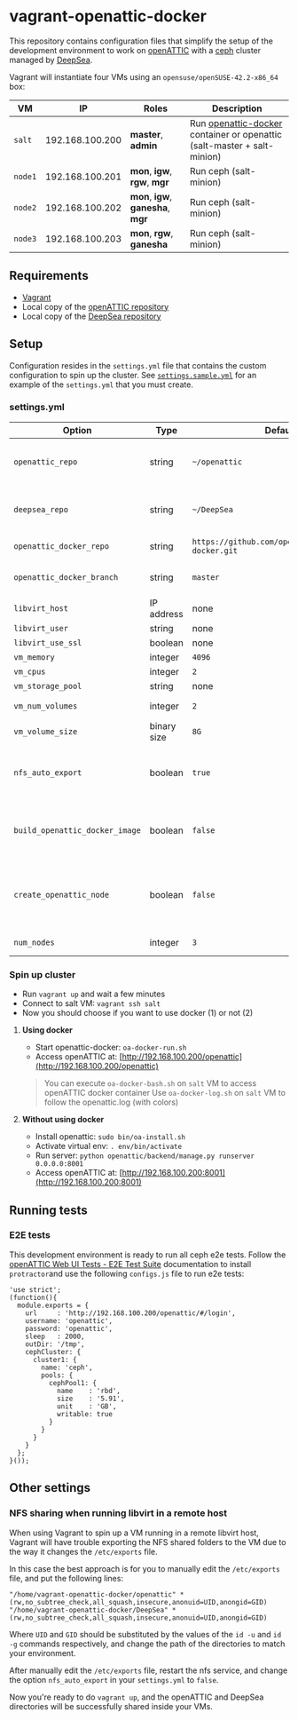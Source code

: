 # vagrant-openattic-docker

This repository contains configuration files that simplify the setup of the development environment to work on [openATTIC](http://openattic.org) with a [ceph](https://ceph.com/) cluster managed by [DeepSea](https://github.com/SUSE/DeepSea).

Vagrant will instantiate four VMs using an `opensuse/openSUSE-42.2-x86_64` box:

| VM  |  IP | Roles | Description |
|----------| ----------|----------| ----------|
| `salt` | 192.168.100.200 | **master**, **admin** |Run [openattic-docker](https://github.com/openattic/openattic-docker) container or openattic (salt-master + salt-minion)|
| `node1` | 192.168.100.201 | **mon**, **igw**, **rgw**, **mgr** | Run ceph (salt-minion) |
| `node2` | 192.168.100.202 | **mon**, **igw**, **ganesha**, **mgr** | Run ceph (salt-minion) |
| `node3` | 192.168.100.203 | **mon**, **rgw**, **ganesha** | Run ceph (salt-minion) |

## Requirements

* [Vagrant](https://www.vagrantup.com/)
* Local copy of the [openATTIC repository](https://bitbucket.org/openattic/openattic)
* Local copy of the [DeepSea repository](https://github.com/SUSE/DeepSea)

## Setup

Configuration resides in the `settings.yml` file that contains the custom configuration to spin up the cluster. See
[`settings.sample.yml`](settings.sample.yml) for an example of the `settings.yml` that you must create.

### settings.yml

| Option |  Type    | Default | Description |
|----------| ----------| --------| --------|
| `openattic_repo` | string | `~/openattic` | Path to the local copy of the openATTIC repository |
| `deepsea_repo` | string | `~/DeepSea` | Path to the local copy of the DeepSea repository |
| `openattic_docker_repo` | string | `https://github.com/openattic/openattic-docker.git` | openattic-docker git url |
| `openattic_docker_branch` | string | `master` | openattic-docker git branch |
| `libvirt_host` | IP address | none |  |
| `libvirt_user` | string | none |  |
| `libvirt_use_ssl` | boolean | none |  |
| `vm_memory` | integer |  `4096` | VM memory |
| `vm_cpus`| integer |  `2` | VM CPUs |
| `vm_storage_pool` | string | none | VM storage pool |
| `vm_num_volumes` | integer |  `2`| VM volumes number |
| `vm_volume_size` |  binary size | `8G`| VM volume size |
| `nfs_auto_export` | boolean | `true` | Enables/disables vagrant from changing the contents of `/etc/exports`
| `build_openattic_docker_image` | boolean | `false` | Enables/disables the build of the openattic docker image during provisioning
| `create_openattic_node` | boolean | `false` | Creates a new node to test openATTIC installations through zypper/rpm
| `num_nodes` | integer | `3` | The number of nodes 

### Spin up cluster

* Run `vagrant up` and wait a few minutes
* Connect to salt VM: `vagrant ssh salt`
* Now you should choose if you want to use docker (1) or not (2)
1) **Using docker**
    * Start openattic-docker: `oa-docker-run.sh`
    * Access openATTIC at: [http://192.168.100.200/openattic](http://192.168.100.200/openattic)
    > You can execute `oa-docker-bash.sh` on `salt` VM to access openATTIC docker container
    > Use `oa-docker-log.sh` on `salt` VM  to follow the openattic.log (with colors)

2) **Without using docker**
    * Install openattic: `sudo bin/oa-install.sh`
    * Activate virtual env: `. env/bin/activate`
    * Run server: `python openattic/backend/manage.py runserver 0.0.0.0:8001`
    * Access openATTIC at: [http://192.168.100.200:8001](http://192.168.100.200:8001)

## Running tests

### E2E tests
This development environment is ready to run all ceph e2e tests.
Follow the [openATTIC Web UI Tests - E2E Test Suite](http://docs.openattic.org/2.0/developer_docs/dev_e2e.html) documentation
to install `protractor`and use the following `configs.js` file to run e2e tests:

```
'use strict';
(function(){
  module.exports = {
    url     : 'http://192.168.100.200/openattic/#/login',
    username: 'openattic',
    password: 'openattic',
    sleep   : 2000,
    outDir: '/tmp',
    cephCluster: {
      cluster1: {
        name: 'ceph',
        pools: {
          cephPool1: {
            name    : 'rbd',
            size    : '5.91',
            unit    : 'GB',
            writable: true
          }
        }
      }
    }
  };
}());
```

## Other settings

### NFS sharing when running libvirt in a remote host

When using Vagrant to spin up a VM running in a remote libvirt host, Vagrant
will have trouble exporting the NFS shared folders to the VM due to the way
it changes the `/etc/exports` file.

In this case the best approach is for you to manually edit the `/etc/exports`
file, and put the following lines:

```
"/home/vagrant-openattic-docker/openattic" *(rw,no_subtree_check,all_squash,insecure,anonuid=UID,anongid=GID)
"/home/vagrant-openattic-docker/DeepSea" *(rw,no_subtree_check,all_squash,insecure,anonuid=UID,anongid=GID)
```

Where `UID` and `GID` should be substituted by the values of the `id -u` and
`id -g` commands respectively, and change the path of the directories to match
your environment.

After manually edit the `/etc/exports` file, restart the nfs service, and
change the option `nfs_auto_export` in your `settings.yml` to `false`.

Now you're ready to do `vagrant up`, and the openATTIC and DeepSea directories
will be successfully shared inside your VMs.


